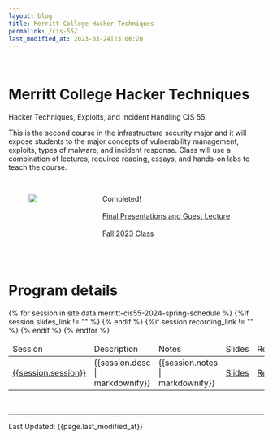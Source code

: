```yaml
---
layout: blog
title: Merritt College Hacker Techniques
permalink: /cis-55/
last_modified_at: 2023-03-24T23:06:20
---
```

<br/>
<h1 class="title">Merritt College Hacker Techniques </h1>

Hacker Techniques, Exploits, and Incident Handling CIS 55.

This is the second course in the infrastructure security major and it will expose students to the major concepts of vulnerability management, exploits, types of malware, and incident response.  Class will use a combination of lectures, required reading, essays, and hands-on labs to teach the course.

<br/>
<section>
<div class="container">
    <div class="columns is-multiline is-mobile is-centered">
        <div class="column is-half">
            <figure class="image">
            <img src="{{site.url}}{{site.baseurl}}assets/images/merritt-cis-55.jpeg"/>
            </figure>
        </div>
        <div class="column is-half">
        <p class="has-text-left">   
            <div>
                <span class="tag is-primary">Completed!</span>
                <br/> <br/>
                <a class="tag is-danger" href="#December+15">Final Presentations and Guest Lecture</a>
                <br/> <br/>
                <span class="tag is-danger"><a href="/2023-fall-cis-55">Fall 2023 Class</a></span>
                <br/> <br/>
            </div>
            </p>
        </div>
    </div>
</div>
</section>

<br/>
<h1 class="title">Program details</h1>
<table class="table is-bordered is-striped">
    <thead>
        <td>Session</td><td>Description</td><td>Notes</td><td>Slides</td><td>Recording</td>
    </thead>
    <tbody>
    {% for session in site.data.merritt-cis55-2024-spring-schedule %} 
    <tr>
        <td><a id="{{session.session| url_encode}}" href="#{{session.session | url_encode}}">{{session.session}}</a></td>
        <td>{{session.desc | markdownify}}</td>
        <td>{{session.notes | markdownify}}</td>
        {%if session.slides_link != "" %}
        <td><a href="{{session.slides_link}}" class="tag is-info">Slides</a></td>
        {% endif %}
        {%if session.recording_link != "" %}
        <td><a href="{{session.recording_link}}" class="tag is-info">Recording</a></td>
        {% endif %}
    </tr>
    {% endfor %}
    </tbody>
</table>

<br/>


<hr/>
Last Updated: {{page.last_modified_at}}
